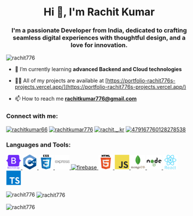 <h1 align="center">Hi 👋, I'm Rachit Kumar</h1>
<h3 align="center">I'm a passionate Developer from India, dedicated to crafting seamless digital experiences with thoughtful design, and a love for innovation.</h3>

<p align="left"> <img src="https://komarev.com/ghpvc/?username=rachit776&label=Profile%20views&color=0e75b6&style=flat" alt="rachit776" /> </p>

- 🌱 I’m currently learning **advanced Backend and Cloud technologies**

- 👨‍💻 All of my projects are available at [https://portfolio-rachit776s-projects.vercel.app/](https://portfolio-rachit776s-projects.vercel.app/)

- 📫 How to reach me **rachitkumar776@gmail.com**

<h3 align="left">Connect with me:</h3>
<p align="left">
<a href="https://twitter.com/rachitkumar66" target="blank"><img align="center" src="https://raw.githubusercontent.com/rahuldkjain/github-profile-readme-generator/master/src/images/icons/Social/twitter.svg" alt="rachitkumar66" height="30" width="40" /></a>
<a href="https://linkedin.com/in/rachitkumar776" target="blank"><img align="center" src="https://raw.githubusercontent.com/rahuldkjain/github-profile-readme-generator/master/src/images/icons/Social/linked-in-alt.svg" alt="rachitkumar776" height="30" width="40" /></a>
<a href="https://instagram.com/rachit._.kr" target="blank"><img align="center" src="https://raw.githubusercontent.com/rahuldkjain/github-profile-readme-generator/master/src/images/icons/Social/instagram.svg" alt="rachit._.kr" height="30" width="40" /></a>
<a href="https://discord.gg/479167760128278538" target="blank"><img align="center" src="https://raw.githubusercontent.com/rahuldkjain/github-profile-readme-generator/master/src/images/icons/Social/discord.svg" alt="479167760128278538" height="30" width="40" /></a>
</p>

<h3 align="left">Languages and Tools:</h3>
<p align="left"> <a href="https://getbootstrap.com" target="_blank" rel="noreferrer"> <img src="https://raw.githubusercontent.com/devicons/devicon/master/icons/bootstrap/bootstrap-plain-wordmark.svg" alt="bootstrap" width="40" height="40"/> </a> <a href="https://www.w3schools.com/cpp/" target="_blank" rel="noreferrer"> <img src="https://raw.githubusercontent.com/devicons/devicon/master/icons/cplusplus/cplusplus-original.svg" alt="cplusplus" width="40" height="40"/> </a> <a href="https://www.w3schools.com/css/" target="_blank" rel="noreferrer"> <img src="https://raw.githubusercontent.com/devicons/devicon/master/icons/css3/css3-original-wordmark.svg" alt="css3" width="40" height="40"/> </a> <a href="https://expressjs.com" target="_blank" rel="noreferrer"> <img src="https://raw.githubusercontent.com/devicons/devicon/master/icons/express/express-original-wordmark.svg" alt="express" width="40" height="40"/> </a> <a href="https://firebase.google.com/" target="_blank" rel="noreferrer"> <img src="https://www.vectorlogo.zone/logos/firebase/firebase-icon.svg" alt="firebase" width="40" height="40"/> </a> <a href="https://www.w3.org/html/" target="_blank" rel="noreferrer"> <img src="https://raw.githubusercontent.com/devicons/devicon/master/icons/html5/html5-original-wordmark.svg" alt="html5" width="40" height="40"/> </a> <a href="https://developer.mozilla.org/en-US/docs/Web/JavaScript" target="_blank" rel="noreferrer"> <img src="https://raw.githubusercontent.com/devicons/devicon/master/icons/javascript/javascript-original.svg" alt="javascript" width="40" height="40"/> </a> <a href="https://www.mongodb.com/" target="_blank" rel="noreferrer"> <img src="https://raw.githubusercontent.com/devicons/devicon/master/icons/mongodb/mongodb-original-wordmark.svg" alt="mongodb" width="40" height="40"/> </a> <a href="https://nodejs.org" target="_blank" rel="noreferrer"> <img src="https://raw.githubusercontent.com/devicons/devicon/master/icons/nodejs/nodejs-original-wordmark.svg" alt="nodejs" width="40" height="40"/> </a> <a href="https://reactjs.org/" target="_blank" rel="noreferrer"> <img src="https://raw.githubusercontent.com/devicons/devicon/master/icons/react/react-original-wordmark.svg" alt="react" width="40" height="40"/> </a> <a href="https://www.typescriptlang.org/" target="_blank" rel="noreferrer"> <img src="https://raw.githubusercontent.com/devicons/devicon/master/icons/typescript/typescript-original.svg" alt="typescript" width="40" height="40"/> </a> </p>

<p><img align="left" src="https://github-readme-stats.vercel.app/api/top-langs?username=rachit776&show_icons=true&locale=en&layout=compact" alt="rachit776" /></p>

<p>&nbsp;<img align="center" src="https://github-readme-stats.vercel.app/api?username=rachit776&show_icons=true&locale=en" alt="rachit776" /></p>

<p><img align="center" src="https://github-readme-streak-stats.herokuapp.com/?user=rachit776&" alt="rachit776" /></p>
